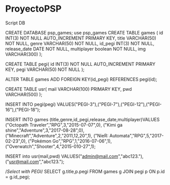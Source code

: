 # ProyectoPSP
Script DB

CREATE DATABASE psp_games;
use psp_games
CREATE TABLE games (
    id INT(3) NOT NULL AUTO_INCREMENT PRIMARY KEY,
    title VARCHAR(50) NOT NULL,
    genre VARCHAR(50) NOT NULL,
    id_pegi INT(3) NOT NULL,
    release_date DATE NOT NULL,
    multiplayer boolean NOT NULL,
    img VARCHAR(300)
);

CREATE TABLE pegi(
    id INT(3) NOT NULL AUTO_INCREMENT PRIMARY KEY,
    pegi VARCHAR(50) NOT NULL
);

ALTER TABLE games
    ADD FOREIGN KEY(id_pegi) REFERENCES pegi(id);

CREATE TABLE usr(
    mail VARCHAR(100) PRIMARY KEY,
    pwd VARCHAR(500)
);

INSERT INTO pegi(pegi) VALUES("PEGI-3"),("PEGI-7"),("PEGI-12"),("PEGI-16"),("PEGI-18");

INSERT INTO games (title,genre,id_pegi,release_date,multiplayer)VALUES
("Octopath Traveler","RPG",3,"2015-07-07",0),
("Kimi ga shine","Adventure",3,"2017-08-28",0),
("Minecraft","Adventure",2,"2011,12,20",1),
("NieR: Automata","RPG",5,"2017-02-23",0),
("Pokémon Go","RPG",1,"2016-07-06",1),
("Overwatch","Shooter",4,"2015-010-27",1);

INSERT into usr(mail,pwd) VALUES("admin@mail.com","abc123."),("usr@mail.com","abc123.");

/*Select with PEGI*/
SELECT g.title,p.pegi FROM games g 
JOIN pegi p
ON p.id = g.id_pegi;
